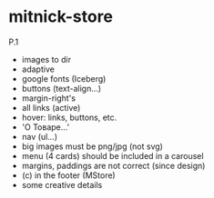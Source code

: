 # mitnick-store

P.1
* images to dir
* adaptive
* google fonts (Iceberg)
* buttons (text-align...)
* margin-right's
* all links (active)
* hover: links, buttons, etc.
* 'О Товаре...'
* nav (ul...)
* big images must be png/jpg (not svg)
* menu (4 cards) should be included in a carousel
* margins, paddings are not correct (since design)
* (c) in the footer (MStore)
* some creative details
